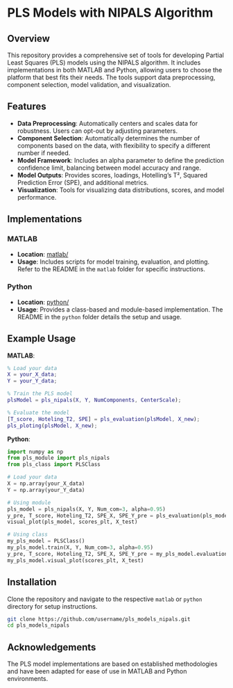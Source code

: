# PLS Models with NIPALS Algorithm

## Overview

This repository provides a comprehensive set of tools for developing Partial Least Squares (PLS) models using the NIPALS algorithm. It includes implementations in both MATLAB and Python, allowing users to choose the platform that best fits their needs. The tools support data preprocessing, component selection, model validation, and visualization.

## Features

- **Data Preprocessing**: Automatically centers and scales data for robustness. Users can opt-out by adjusting parameters.
- **Component Selection**: Automatically determines the number of components based on the data, with flexibility to specify a different number if needed.
- **Model Framework**: Includes an alpha parameter to define the prediction confidence limit, balancing between model accuracy and range.
- **Model Outputs**: Provides scores, loadings, Hotelling’s T², Squared Prediction Error (SPE), and additional metrics.
- **Visualization**: Tools for visualizing data distributions, scores, and model performance.

## Implementations

### MATLAB
- **Location**: [matlab/](matlab/)
- **Usage**: Includes scripts for model training, evaluation, and plotting. Refer to the README in the `matlab` folder for specific instructions.

### Python
- **Location**: [python/](python/)
- **Usage**: Provides a class-based and module-based implementation. The README in the `python` folder details the setup and usage.

## Example Usage

**MATLAB**:
```matlab
% Load your data
X = your_X_data;
Y = your_Y_data;

% Train the PLS model
plsModel = pls_nipals(X, Y, NumComponents, CenterScale);

% Evaluate the model
[T_score, Hoteling_T2, SPE] = pls_evaluation(plsModel, X_new);
pls_ploting(plsModel, X_new);
```

**Python**:
```python
import numpy as np
from pls_module import pls_nipals
from pls_class import PLSClass

# Load your data
X = np.array(your_X_data)
Y = np.array(your_Y_data)

# Using module
pls_model = pls_nipals(X, Y, Num_com=3, alpha=0.95)
y_pre, T_score, Hoteling_T2, SPE_X, SPE_Y_pre = pls_evaluation(pls_model, X_test)
visual_plot(pls_model, scores_plt, X_test)

# Using class
my_pls_model = PLSClass()
my_pls_model.train(X, Y, Num_com=3, alpha=0.95)
y_pre, T_score, Hoteling_T2, SPE_X, SPE_Y_pre = my_pls_model.evaluation(X_test)
my_pls_model.visual_plot(scores_plt, X_test)
```

## Installation

Clone the repository and navigate to the respective `matlab` or `python` directory for setup instructions.

```bash
git clone https://github.com/username/pls_models_nipals.git
cd pls_models_nipals
```

## Acknowledgements

The PLS model implementations are based on established methodologies and have been adapted for ease of use in MATLAB and Python environments.
